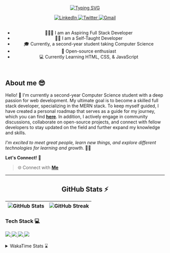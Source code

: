 
<header align="left">
  
[![Typing SVG](https://readme-typing-svg.demolab.com?font=poppins&weight=900&size=32&duration=4000&pause=800&color=FDFDFD&vCenter=true&width=800&lines=Welcome+to+my+GitHub+profile!+%F0%9F%91%8B;Let's+Connect!+%F0%9F%A4%9D)](https://git.io/typing-svg)
    
<div>
    <a href="https://www.linkedin.com/in/jfmartinz/">
    <img src="https://img.shields.io/badge/let's%20connect-LinkedIn-4d4f73?style=for-the-badge&amp;logo=linkedin&amp;logoColor=2677c8" alt="LinkedIn">
  </a>
  <a href="https://twitter.com/jfmartinz">
    <img src="https://img.shields.io/badge/follow%20Me-Twitter-4d4f73?style=for-the-badge&amp;logo=twitter&amp;logoColor=1d9bf0" alt="Twitter">
  </a>
  <a href="mailto:se.josephmartin@gmail.com">
    <img src="https://img.shields.io/badge/let's%20talk-gmail-4d4f73?style=for-the-badge&amp;logo=gmail&amp;logoColor=ea4335" alt="Gmail">
  </a>
</div><br>


- 🧑🏽‍💻 I am an Aspiring Full Stack Developer
- ✍🏼 I am a Self-Taught Developer
- 🎓 Currently, a second-year student taking Computer Science 
- 🌟 Open-source enthusiast   
- 💻 Currently Learning HTML, CSS, & JavaScript
</header>


  

<div align="left">

## About me 😎

Hello! 👋 I'm currently a second-year Computer Science student with a deep passion for web development. My ultimate goal is to become a skilled full stack developer, specializing in the MERN stack. To keep myself guided, I have created a personal roadmap that serves as a guide for my journey, which you can find [**here**](https://github.com/jfmartinz/mern-stack). In addition, I actively engage in community discussions, collaborate on open-source projects, and connect with fellow developers to stay updated on the field and further expand my knowledge and skills.

*I'm excited to meet great people, learn new things, and explore different technologies for learning and growth.* 🚀💫

**Let's Connect!** 🙌

> 🌐 Connect with  [**Me**](https://linkfree.io/jfmartinz) 
</div>

---

<div align="center">
  

  



## GitHub Stats ⚡

| ![GitHub Stats](https://github-readme-stats.vercel.app/api?username=jfmartinz&show_icons=true&theme=tokyonight&hide_border=true&include_all_commits=false&count_private=false) | ![GitHub Streak](https://github-readme-streak-stats.herokuapp.com/?user=jfmartinz&theme=tokyonight&hide_border=true) |
| --- | --- |

<div align='left'>
  
### Tech Stack 💻
  <a href="https://www.mongodb.com/">
    <img src="https://img.shields.io/badge/MongoDB-4d4f73?style=for-the-badge&logo=mongodb&logoColor=76ac65">
  </a>
  <a href="https://expressjs.com/">
    <img src="https://img.shields.io/badge/Express.js-4d4f73?style=for-the-badge&logo=express&logoColor=76ac65">
  </a>
  <a href="https://react.dev/">  
    <img src="https://img.shields.io/badge/React-4d4f73?style=for-the-badge&logo=react&logoColor=ffff">
  </a>
  <a href="https://nodejs.org/en">    
    <img src="https://img.shields.io/badge/Node.js-4d4f73?style=for-the-badge&logo=nodedotjs&logoColor=76ac65">
  </a>
</div>
</div>

<br>
<details>
  
 <summary>  WakaTime Stats ⌛ </summary><br>
   
<!--START_SECTION:jfmartinz-->
![Code Time](http://img.shields.io/badge/Code%20Time-80%20hrs%204%20mins-blue)

**I'm a Night 🦉** 

```text
🌞 Morning                122 commits         █████░░░░░░░░░░░░░░░░░░░░   20.10 % 
🌆 Daytime                175 commits         ███████░░░░░░░░░░░░░░░░░░   28.83 % 
🌃 Evening                277 commits         ███████████░░░░░░░░░░░░░░   45.63 % 
🌙 Night                  33 commits          █░░░░░░░░░░░░░░░░░░░░░░░░   05.44 % 
```
📅 **I'm Most Productive on Thursday** 

```text
Monday                   90 commits          ████░░░░░░░░░░░░░░░░░░░░░   14.83 % 
Tuesday                  76 commits          ███░░░░░░░░░░░░░░░░░░░░░░   12.52 % 
Wednesday                87 commits          ████░░░░░░░░░░░░░░░░░░░░░   14.33 % 
Thursday                 116 commits         █████░░░░░░░░░░░░░░░░░░░░   19.11 % 
Friday                   76 commits          ███░░░░░░░░░░░░░░░░░░░░░░   12.52 % 
Saturday                 85 commits          ████░░░░░░░░░░░░░░░░░░░░░   14.00 % 
Sunday                   77 commits          ███░░░░░░░░░░░░░░░░░░░░░░   12.69 % 
```


📊 **This Week I Spent My Time On** 

```text
💬 Programming Languages: 
Markdown                 9 hrs 10 mins       █████████████████░░░░░░░░   68.68 % 
JavaScript               4 hrs 10 mins       ████████░░░░░░░░░░░░░░░░░   31.31 % 
HTML                     0 secs              ░░░░░░░░░░░░░░░░░░░░░░░░░   00.01 % 
```


<!--END_SECTION:jfmartinz-->
</details>

